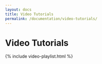 ```yaml
---
layout: docs
title: Video Tutorials
permalink: /documentation/video-tutorials/
---
```

# Video Tutorials

{% include video-playlist.html %}